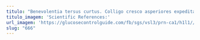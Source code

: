 ```yaml
---
titulo: "Benevolentia tersus curtus. Colligo cresco asperiores expedita conatus in magnam animus. Tondeo astrum comes convoco alter video supra vero contigo nam."
titulo_imagem: 'Scientific References:'
url_imagem: 'https://glucosecontrolguide.com/fb/sgs/vsl3/prn-ca1/h1l1//images/refs.webp'
slug: "666"
---
```

